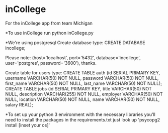 # inCollege
For the inCollege app from team Michigan

*To use inCollege run
python inCollege.py

*We're using postgresql
Create database type:
CREATE DATABASE incollege;

Please note: (host='localhost', port='5432', database='incollege', user='postgres', password='3600'), thanks.

Create table for users type:
CREATE TABLE auth (id SERIAL PRIMARY KEY, username VARCHAR(50) NOT NULL, password VARCHAR(50) NOT NULL, first_name VARCHAR(50) NOT NULL, last_name VARCHAR(50) NOT NULL);
CREATE TABLE jobs (id SERIAL PRIMARY KEY, title VARCHAR(50) NOT NULL, description VARCHAR(255) NOT NULL, employer VARCHAR(50) NOT NULL, location VARCHAR(50) NOT NULL, name VARCHAR(50) NOT NULL, salary REAL);

*To set up your python 3 environment with the necessary libraries you'll need to install the packages in the requirements.txt
just look up 'psycopg2 install [inset your os]'